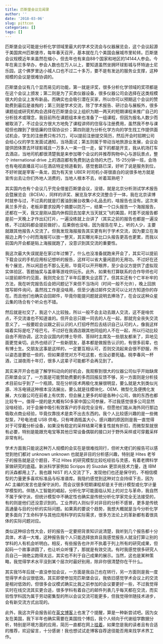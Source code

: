 ```yaml
---
title: 匹斯堡会议见闻录
author: ''
date: '2018-03-06'
slug: pittcon
categories: []
tags: []
---
```


匹斯堡会议可能是分析化学领域里最大的学术交流会与仪器展览会，这个会议起源于美国宾州匹斯堡市，每年春天召开，基本就在几个美国会展城市里轮转。匹斯堡会议规模近年来虽然在缩小，但去年也有来自88个国家和地区的14144人参会。今年在奥兰多举办，参会人数也在万人以上，要知道虽然坐拥环球影城与怀特迪士尼乐园，这个佛罗里达小城人口也不过二十多万，要不是有发达的服务业支撑，这种规模的会议是很难协调的。

匹斯堡会议有几个显而易见的功能，第一就是评奖，很多分析化学领域的奖项都是在这个会议上颁发；第二则是为了买卖仪器设备，很多仪器公司会选择在这类规模很大的会议上发布新品，而确实也会吸引潜在买家，所以你可以预期这个会议的赞助费到最后是谁掏的；第三则是学术交流，除了学术报告、研讨会与展板外，很多课题组或研究机构会选择在匹斯堡会议上组织为期一两天的短期课程来推广自己的分析技术或理念，我目前所在课题组本来也准备了一组课程，但因为报名人数少而被取消了，不过会议方很大方地免了课程讲师的住宿与注册费用，虽然我不参与课程但也蹭到了很低廉的住宿协议价；第四则是为分析化学方向的学生找工作提供面试机会，学生的注册费只有25刀，可以提前注册提交简历，然后开会时招聘公司会给心仪的学生发面试通知，当场面试；第五则属于带动当地旅游业发展，会议会提供团体票去环球影城且一万多人一来一住一走，留下的都是开支，我从机场打车去酒店，当地司机都很清楚我是来参加哪个会议的并推荐购物中心与游玩景点，整个 international drive 上的酒店都有免费到达会场的大巴，15-25分钟一班，会场也有电视直播且可以在酒店特定频道看到，感觉套路已深，好听了说是服务到位，不好听就是宰客一条龙，因为有天坐 UBER 时司机小哥很直白的说很多地方就是宣传出去让你们外地人消费的，当地人根本不去，听着耳熟吧？

其实国内也有个会议几乎完全借鉴匹斯堡会议，没错，就是北京分析测试学术报告会暨展览会（BCEIA），同样的评奖、展览及学术交流整合于一体，我在北京读博时就参与过，不过真的就是打酱油到展台收集小礼品去的，啥报告也没有。这次来奥兰多开会，老板非要求投两个摘要以防万一，结果一个口头报告一个海报报告，还都在一天，我又是刚从国内休假回去加拿大当天就又飞的美国，时差不说报告都是前一天晚上才作出幻灯片，一遍没练就上台讲了（其实之前的报告也都是一遍没练，不过起码都会提前做好）。后果倒也没啥，因为报告在早上，听的人少，主要就跟其他报告人交流了。但我发现海报报告其实更有利于学术交流，因为要立在海报边上两个小时而海报可以放一整天，其实曝光率比口头报告更高也更累，而我以前国内开会都是贴上海报就跑了，没意识到其交流的重要性。

我这次最大失误就是在家过年过懒了，什么也没准备就跑来开会了，其实可以提前下载会议的手机应用标记想听的报告，这样可以省大量闲逛的无用功。不过好在还有个展览，所以闲逛也不那么无用，毕竟可以开开眼界，至少会议方提供了虚拟现实体验区、答题抽奖与盖章等游戏供玩乐。此外，如果有打算联系的合作导师也可以提前邮件约见面，我则完全忘了半年后要失业这茬了。但其实还有个亡羊补牢的方法，我在听完报告后会把问题记下来但不当场问（时间一般不允许），晚上回旅馆写邮件询问，虽然找工作是没啥用，但至少通过邮件交流可以让对方知道你的存在。而且他们也确实会回邮件，毕竟你能提问题就说明去捧场了，在会议这种众星云集的场合有个听众也不错。

然后就是社交了，我这个人比较独，所以一般不会主动去跟人交流，这不是啥优点，不交流谁也不知道谁的。但开会忌只跟一同去的人在一起，那就完全丧失交流意义了，一般要趁会议跟之前认识的人打招呼然后去结识自己认可的人，像我这样端着实际是吃了哑巴亏。不过好在我酒店跟其他同组的人不在一起，所以行动比较自由不用协调，这次会议国内的博士导师、答辩时主席及一些朋友都来了，异地见面更觉亲切。此外也结识了一些新朋友，基本都是做报告认识的，有很多前辈，也有博士生。交朋友这事是这样的，一定要互相认可，否则交流起来会很不舒服，所以姿态是要低一些的，但如果感觉对方不吃这套，也没必要死磕。桃李春风一杯酒，江湖夜雨十年灯，很多人这辈子可能都不会再见到了。

其实来开开会也是了解学科动向的好机会，我观察到很大的仪器公司似乎开始缺席匹斯堡会议了，一方面是可能赞助费要的多而回报反馈不够，另一方面则是分析技术目前似乎到了一个瓶颈。现在分析技术两极化发展很明显，要么就是大到类似光源、冷冻电镜这种根本没法展出，要么就是往模块化、OEM、微型化及便携化发展，大仪器公司在前者上有优势，但会展上更多的却是各种小公司，做的东西也都比较专一。值得一提的是大概有50多家中国公司参展，不过我感觉很多公司显然没啥经验，对于会展中吸引有效客户的手段完全没有，但愿他们能从海外同行那边吸取点商业经验，毕竟仅靠技术是卖不出去东西的。我个人比较感兴趣的是一些微型泵，7号电池或 USB 供电，只有啤酒瓶盖大小，感兴趣的原因则是我一直觉得对于可穿戴分析设备，如果没有稳定的采样结果可重复性就有折扣，而微型泵就很有必要，特别是能跟充电宝等其他日常设备偶联的接口对于野外采样或可穿戴采样非常有利。

学术方面我只能说这种万人规模的会实在是很难找同行，但听大佬们的报告可以感觉到他们都对 unknown unknown 也就是非目的分析感兴趣，特别是 Hites 老爷子的报告就是这个题目，不过 Hites 的研究模型比较吃经验与灵感，有着老牌科学家做研究的底蕴。新派科学家例如 Scripps 的 Siuzdak 更崇尚技术力量，连 IBM 的沃森都用上了。我也跟 NIST 的人交流了下，发现他们也还是保守的，不相信模型的力量更多喜欢标准品与标准谱库。我隐约感觉到这种对立会持续下去，因为 AC 主编的发言也是保守派的，而会议很多短期课程却是关于统计模型或化学计量学模型的。伴随人工智能的崛起，分析化学可能面临认知上的对立与革命，我自然不属于保守派，但统计模型中不确定性也确实是传统分析化学家完全无法接受的，有的则是他们还没意识到的。工业界的人则似乎对非目的分析不感冒，更多是传统高通量与目的分析的实际问题。如果真的要说个趋势，我想大概就是当今分析化学更多面向了生命科学与其他应用科学的实际需求，很多方法论上的革新都有着很具体的实际问题对应。

类似这种综合性大会，好的报告一定要把背景知识说清楚，我听到几个报告都十分具体，术语一大堆，这种报告我个人只能选择放弃且我感觉报告人就没打算让别的学科的人有机会听明白。相反，有些报告也许并不执着于列上所有的研究成果，但起码一个故事讲圆了，也让听众听懂了，那就是有效交流。有时我感觉很多研究人员自己一骑绝尘跑得太远，其实也不利于自己成果的展示。当然，这也是某种策略，我觉得学术水平没到某个层次时最好别用，除非你很清楚你在干什么。

其实我15年后就一直没参加会议，一方面是我自己也在转行，另一方面则是我一度觉得学术会议很低效。其实即使参加完匹斯堡会议，我依旧感觉学术会议上的交流是相对低效的，但很多会议模式确实比我之前参加的会议要更好一些，不过我觉得实时在线交流其实更合适，很多学科有着自己的邮件列表几乎每天都在交流，而实验性学科因为属于劳动密集型的所以会议交流可能更多，但我觉得伴随技术进步，会有新交流方式出现的。

此外，我这次开会报告前在[英文博客](https://yufree.cn/en/2018/02/27/see-you-pittcon-2018/)上也发了个提醒，算是一种新尝试吧。因为女友在美国，我下半年也确实需要在美国找个博后，我个人倾向于代谢组学数据分析，特别是环境方面的应用，简历一直都在网上[挂着](https://yufree.cn/en/vitae/)，如果您是我的读者且有合适的推荐，欢迎留言，十分感谢！我也想试试走博客自荐途径能否用来找学术界工作。
